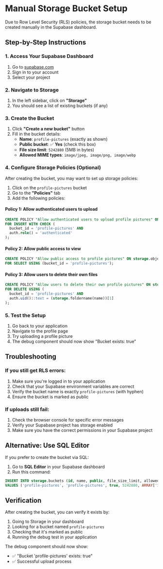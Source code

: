 # Manual Storage Bucket Setup

Due to Row Level Security (RLS) policies, the storage bucket needs to be created manually in the Supabase dashboard.

## Step-by-Step Instructions

### 1. Access Your Supabase Dashboard
1. Go to [supabase.com](https://supabase.com)
2. Sign in to your account
3. Select your project

### 2. Navigate to Storage
1. In the left sidebar, click on **"Storage"**
2. You should see a list of existing buckets (if any)

### 3. Create the Bucket
1. Click **"Create a new bucket"** button
2. Fill in the bucket details:
   - **Name**: `profile-pictures` (exactly as shown)
   - **Public bucket**: ✅ **Yes** (check this box)
   - **File size limit**: `5242880` (5MB in bytes)
   - **Allowed MIME types**: `image/jpeg, image/png, image/webp`

### 4. Configure Storage Policies (Optional)
After creating the bucket, you may want to set up storage policies:

1. Click on the `profile-pictures` bucket
2. Go to the **"Policies"** tab
3. Add the following policies:

#### Policy 1: Allow authenticated users to upload
```sql
CREATE POLICY "Allow authenticated users to upload profile pictures" ON storage.objects
FOR INSERT WITH CHECK (
  bucket_id = 'profile-pictures' AND 
  auth.role() = 'authenticated'
);
```

#### Policy 2: Allow public access to view
```sql
CREATE POLICY "Allow public access to profile pictures" ON storage.objects
FOR SELECT USING (bucket_id = 'profile-pictures');
```

#### Policy 3: Allow users to delete their own files
```sql
CREATE POLICY "Allow users to delete their own profile pictures" ON storage.objects
FOR DELETE USING (
  bucket_id = 'profile-pictures' AND 
  auth.uid()::text = (storage.foldername(name))[1]
);
```

### 5. Test the Setup
1. Go back to your application
2. Navigate to the profile page
3. Try uploading a profile picture
4. The debug component should now show "Bucket exists: true"

## Troubleshooting

### If you still get RLS errors:
1. Make sure you're logged in to your application
2. Check that your Supabase environment variables are correct
3. Verify the bucket name is exactly `profile-pictures` (with hyphen)
4. Ensure the bucket is marked as public

### If uploads still fail:
1. Check the browser console for specific error messages
2. Verify your Supabase project has storage enabled
3. Make sure you have the correct permissions in your Supabase project

## Alternative: Use SQL Editor

If you prefer to create the bucket via SQL:

1. Go to **SQL Editor** in your Supabase dashboard
2. Run this command:
```sql
INSERT INTO storage.buckets (id, name, public, file_size_limit, allowed_mime_types)
VALUES ('profile-pictures', 'profile-pictures', true, 5242880, ARRAY['image/jpeg', 'image/png', 'image/webp']);
```

## Verification

After creating the bucket, you can verify it exists by:

1. Going to Storage in your dashboard
2. Looking for a bucket named `profile-pictures`
3. Checking that it's marked as public
4. Running the debug test in your application

The debug component should now show:
- ✅ "Bucket 'profile-pictures' exists: true"
- ✅ Successful upload process 